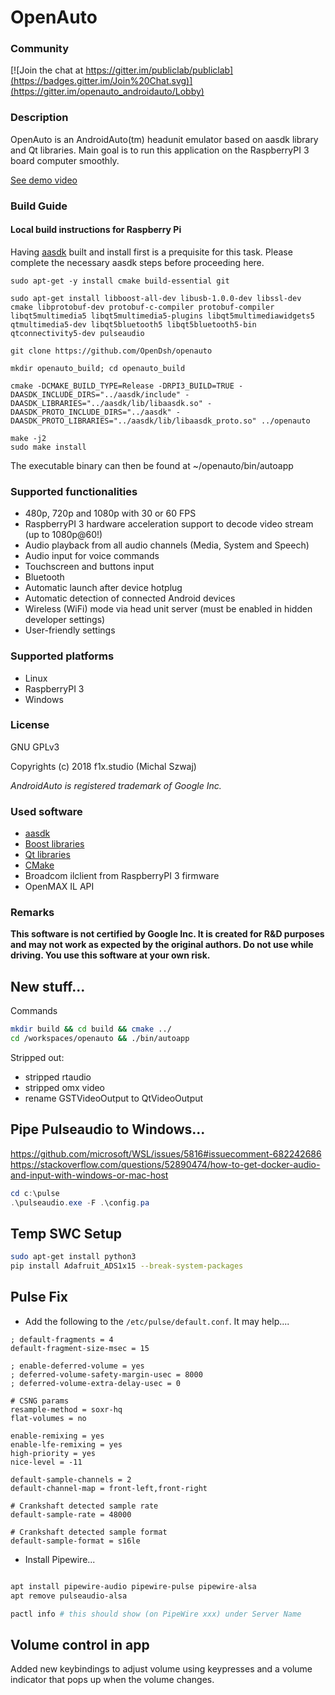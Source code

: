 
# OpenAuto

### Community
[![Join the chat at https://gitter.im/publiclab/publiclab](https://badges.gitter.im/Join%20Chat.svg)](https://gitter.im/openauto_androidauto/Lobby)

### Description
OpenAuto is an AndroidAuto(tm) headunit emulator based on aasdk library and Qt libraries. Main goal is to run this application on the RaspberryPI 3 board computer smoothly.

[See demo video](https://www.youtube.com/watch?v=k9tKRqIkQs8)

### Build Guide
#### Local build instructions for Raspberry Pi

Having <a href="https://github.com/openDsh/aasdk">aasdk</a> built and install first is a prequisite for this task. Please complete the necessary aasdk steps before proceeding here.

```sudo apt-get update
sudo apt-get -y install cmake build-essential git

sudo apt-get install libboost-all-dev libusb-1.0.0-dev libssl-dev cmake libprotobuf-dev protobuf-c-compiler protobuf-compiler libqt5multimedia5 libqt5multimedia5-plugins libqt5multimediawidgets5 qtmultimedia5-dev libqt5bluetooth5 libqt5bluetooth5-bin qtconnectivity5-dev pulseaudio

git clone https://github.com/OpenDsh/openauto

mkdir openauto_build; cd openauto_build

cmake -DCMAKE_BUILD_TYPE=Release -DRPI3_BUILD=TRUE -DAASDK_INCLUDE_DIRS="../aasdk/include" -DAASDK_LIBRARIES="../aasdk/lib/libaasdk.so" -DAASDK_PROTO_INCLUDE_DIRS="../aasdk" -DAASDK_PROTO_LIBRARIES="../aasdk/lib/libaasdk_proto.so" ../openauto

make -j2
sudo make install
```

The executable binary can then be found at ~/openauto/bin/autoapp

### Supported functionalities
 - 480p, 720p and 1080p with 30 or 60 FPS
 - RaspberryPI 3 hardware acceleration support to decode video stream (up to 1080p@60!)
 - Audio playback from all audio channels (Media, System and Speech)
 - Audio input for voice commands
 - Touchscreen and buttons input
 - Bluetooth
 - Automatic launch after device hotplug
 - Automatic detection of connected Android devices
 - Wireless (WiFi) mode via head unit server (must be enabled in hidden developer settings)
 - User-friendly settings

### Supported platforms

 - Linux
 - RaspberryPI 3
 - Windows

### License
GNU GPLv3

Copyrights (c) 2018 f1x.studio (Michal Szwaj)

*AndroidAuto is registered trademark of Google Inc.*

### Used software
 - [aasdk](https://github.com/f1xpl/aasdk)
 - [Boost libraries](http://www.boost.org/)
 - [Qt libraries](https://www.qt.io/)
 - [CMake](https://cmake.org/)
 - Broadcom ilclient from RaspberryPI 3 firmware
 - OpenMAX IL API

### Remarks
**This software is not certified by Google Inc. It is created for R&D purposes and may not work as expected by the original authors. Do not use while driving. You use this software at your own risk.**



## New stuff...
Commands
```bash
mkdir build && cd build && cmake ../
cd /workspaces/openauto && ./bin/autoapp
```

Stripped out:
- stripped rtaudio
- stripped omx video
- rename GSTVideoOutput to QtVideoOutput


## Pipe Pulseaudio to Windows...
https://github.com/microsoft/WSL/issues/5816#issuecomment-682242686
https://stackoverflow.com/questions/52890474/how-to-get-docker-audio-and-input-with-windows-or-mac-host

```powershell
cd c:\pulse
.\pulseaudio.exe -F .\config.pa
```


## Temp SWC Setup

```bash
sudo apt-get install python3
pip install Adafruit_ADS1x15 --break-system-packages
```

## Pulse Fix
- Add the following to the `/etc/pulse/default.conf`. It may help....
```
; default-fragments = 4
default-fragment-size-msec = 15

; enable-deferred-volume = yes
; deferred-volume-safety-margin-usec = 8000
; deferred-volume-extra-delay-usec = 0

# CSNG params
resample-method = soxr-hq
flat-volumes = no

enable-remixing = yes
enable-lfe-remixing = yes
high-priority = yes
nice-level = -11

default-sample-channels = 2
default-channel-map = front-left,front-right

# Crankshaft detected sample rate
default-sample-rate = 48000

# Crankshaft detected sample format
default-sample-format = s16le
```


- Install Pipewire...
```bash

apt install pipewire-audio pipewire-pulse pipewire-alsa
apt remove pulseaudio-alsa

pactl info # this should show (on PipeWire xxx) under Server Name
```



## Volume control in app
Added new keybindings to adjust volume using keypresses and a volume indicator that pops up when the volume changes.
